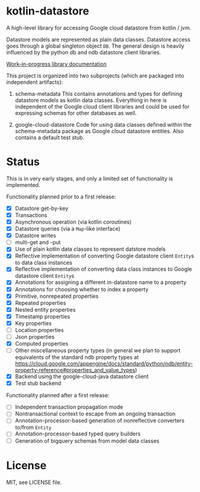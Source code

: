 # kotlin-datastore

A high-level library for accessing Google cloud datastore from kotlin / jvm.

Datastore models are represented as plain data classes. Datastore access goes
through a global singleton object `DB`. The general design is heavily
influenced by the python db and ndb datastore client libraries.

[Work-in-progress library documentation](https://khan.github.io/kotlin-datastore/docs/index.html)

This project is organized into two subprojects (which are packaged into
independent artifacts):

1. schema-metadata
    This contains annotations and types for defining datastore models as kotlin
    data classes. Everything in here is independent of the Google cloud client
    libraries and could be used for expressing schemas for other databases as
    well.

2. google-cloud-datastore
    Code for using data classes defined within the schema-metadata package as
    Google cloud datastore entities. Also contains a default test stub.

# Status

This is in very early stages, and only a limited set of functionality is implemented.

Functionality planned prior to a first release:

- [x] Datastore get-by-key
- [x] Transactions
- [x] Asynchronous operation (via kotlin coroutines)
- [x] Datastore queries (via a `Map`-like interface)
- [x] Datastore writes
- [ ] multi-get and -put
- [x] Use of plain kotlin data classes to represent datstore models
- [x] Reflective implementation of converting Google datastore client `Entity`s to data class instances
- [x] Reflective implementation of converting data class instances to Google datastore client `Entity`s
- [x] Annotations for assigning a different in-datastore name to a property
- [x] Annotations for choosing whether to index a property
- [x] Primitive, nonrepeated properties
- [x] Repeated properties
- [x] Nested entity properties
- [x] Timestamp properties
- [x] Key properties
- [ ] Location properties
- [ ] Json properties
- [x] Computed properties
- [ ] Other miscellaneous property types (in general we plan to support equivalents of the
      standard ndb property types at
      https://cloud.google.com/appengine/docs/standard/python/ndb/entity-property-reference#properties_and_value_types)
- [x] Backend using the google-cloud-java datastore client
- [x] Test stub backend

Functionality planned after a first release:

- [ ] Independent transaction propagation mode
- [ ] Nontransactional context to escape from an ongoing transaction
- [ ] Annotation-processor-based generation of nonreflective converters to/from `Entity`
- [ ] Annotation-processor-based typed query builders
- [ ] Generation of bigquery schemas from model data classes

# License

MIT, see LICENSE file.
